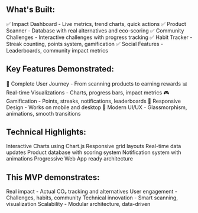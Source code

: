 ## What's Built:
✅ Impact Dashboard - Live metrics, trend charts, quick actions
✅ Product Scanner - Database with real alternatives and eco-scoring
✅ Community Challenges - Interactive challenges with progress tracking
✅ Habit Tracker - Streak counting, points system, gamification
✅ Social Features - Leaderboards, community impact metrics
## Key Features Demonstrated:
🎯 Complete User Journey - From scanning products to earning rewards
📊 Real-time Visualizations - Charts, progress bars, impact metrics
🎮 Gamification - Points, streaks, notifications, leaderboards
📱 Responsive Design - Works on mobile and desktop
🌟 Modern UI/UX - Glassmorphism, animations, smooth transitions
## Technical Highlights:

Interactive Charts using Chart.js
Responsive grid layouts
Real-time data updates
Product database with scoring system
Notification system with animations
Progressive Web App ready architecture
## This MVP demonstrates:

Real impact - Actual CO₂ tracking and alternatives
User engagement - Challenges, habits, community
Technical innovation - Smart scanning, visualization
Scalability - Modular architecture, data-driven
